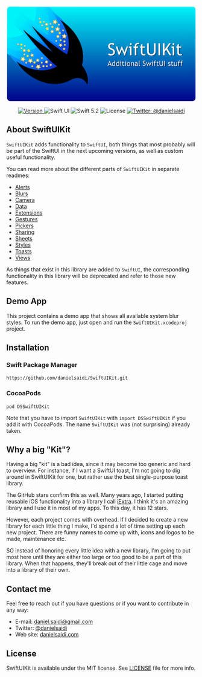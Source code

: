 <p align="center">
    <img src ="Resources/Logo.png" width=500 />
</p>

<p align="center">
    <a href="https://github.com/danielsaidi/SwiftUIKit">
        <img src="https://badge.fury.io/gh/danielsaidi%2FSwiftUIKit.svg?style=flat" alt="Version" />
    </a>
    <img src="https://img.shields.io/badge/platform-SwiftUI-red.svg" alt="Swift UI" />
    <img src="https://img.shields.io/badge/Swift-5.2-orange.svg" alt="Swift 5.2" />
    <img src="https://badges.frapsoft.com/os/mit/mit.svg?style=flat&v=102" alt="License" />
    <a href="https://twitter.com/danielsaidi">
        <img src="https://img.shields.io/badge/contact-@danielsaidi-blue.svg?style=flat" alt="Twitter: @danielsaidi" />
    </a>
</p>


## About SwiftUIKit

`SwiftUIKit` adds functionality to `SwiftUI`, both things that most probably will be part of the SwiftUI in the next upcoming versions, as well as custom useful functionality.

You can read more about the different parts of `SwiftUIKit` in separate readmes:

* [Alerts][Alerts]
* [Blurs][Blurs]
* [Camera][Camera]
* [Data][Data]
* [Extensions][Extensions]
* [Gestures][Gestures]
* [Pickers][Pickers]
* [Sharing][Sharing]
* [Sheets][Sheets]
* [Styles][Styles]
* [Toasts][Toasts]
* [Views][Views]

As things that exist in this library are added to `SwiftUI`, the corresponding functionality in this library will be deprecated and refer to those new features.


## Demo App

This project contains a demo app that shows all available system blur styles. To run the demo app, just open and run the `SwiftUIKit.xcodeproj` project.


## Installation

### Swift Package Manager

```
https://github.com/danielsaidi/SwiftUIKit.git
```

### CocoaPods

```
pod DSSwiftUIKit
```

Note that you have to import `SwiftUIKit` with `import DSSwiftUIKit` if you add it with CocoaPods. The name `SwiftUIKit` was (not surprising) already taken.


## <a name="why"></a>Why a big "Kit"?

Having a big "kit" is a bad idea, since it may become too generic and hard to overview. For instance, if I want a SwiftUI toast, I'm not going to dig around in SwiftUIKit for one, but rather use the best single-purpose toast library.

The GitHub stars confirm this as well. Many years ago, I started putting reusable iOS functionality into a library I call [iExtra](https://github.com/danielsaidi/iExtra). I think it's an amazing library and I use it in most of my apps. To this day, it has 12 stars.

However, each project comes with overhead. If I decided to create a new library for each little thing I make, I'd spend a lot of time setting up each new project. There are funny names to come up with, icons and logos to be made, maintenance etc.

SO instead of honoring every little idea with a new library, I'm going to put most here until they are either too large or too good to be a part of this library. When that happens, they'll break out of their little cage and move into a library of their own.


## Contact me

Feel free to reach out if you have questions or if you want to contribute in any way:

* E-mail: [daniel.saidi@gmail.com][Email]
* Twitter: [@danielsaidi][Twitter]
* Web site: [danielsaidi.com][Website]


## License

SwiftUIKit is available under the MIT license. See [LICENSE][License] file for more info.

[Email]: mailto:daniel.saidi@gmail.com
[Twitter]: http://www.twitter.com/danielsaidi
[Website]: http://www.danielsaidi.com

[GitHub]: https://github.com/danielsaidi/SwiftUIKit
[License]: https://github.com/danielsaidi/SwiftUIKit/blob/master/LICENSE

[Alerts]: Readmes/Alerts.md
[Blurs]: Readmes/Blurs.md
[Camera]: Readmes/Camera.md
[Data]: Readmes/Data.md
[Extensions]: Readmes/Extensions.md
[Gestures]: Readmes/Gestures.md
[Pickers]: Readmes/Pickers.md
[Sharing]: Readmes/Sharing.md
[Sheets]: Readmes/Sheets.md
[Styles]: Readmes/Styles.md
[Toasts]: Readmes/Toasts.md
[Views]: Readmes/Views.md
